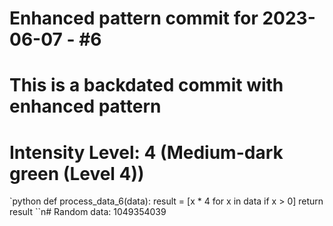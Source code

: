 ﻿# Enhanced pattern commit for 2023-06-07 - #6
# This is a backdated commit with enhanced pattern
# Intensity Level: 4 (Medium-dark green (Level 4))
`python
def process_data_6(data):
    result = [x * 4 for x in data if x > 0]
    return result
``n# Random data: 1049354039


